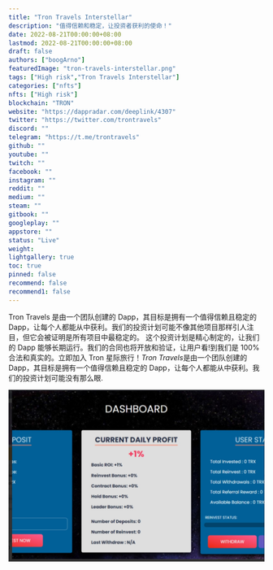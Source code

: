 ```yaml
---
title: "Tron Travels Interstellar"
description: "值得信赖和稳定，让投资者获利的使命！"
date: 2022-08-21T00:00:00+08:00
lastmod: 2022-08-21T00:00:00+08:00
draft: false
authors: ["boogArno"]
featuredImage: "tron-travels-interstellar.png"
tags: ["High risk","Tron Travels Interstellar"]
categories: ["nfts"]
nfts: ["High risk"]
blockchain: "TRON"
website: "https://dappradar.com/deeplink/4307"
twitter: "https://twitter.com/trontravels"
discord: ""
telegram: "https://t.me/trontravels"
github: ""
youtube: ""
twitch: ""
facebook: ""
instagram: ""
reddit: ""
medium: ""
steam: ""
gitbook: ""
googleplay: ""
appstore: ""
status: "Live"
weight: 
lightgallery: true
toc: true
pinned: false
recommend: false
recommend1: false
---
```

Tron Travels 是由一个团队创建的 Dapp，其目标是拥有一个值得信赖且稳定的 Dapp，让每个人都能从中获利。我们的投资计划可能不像其他项目那样引人注目，但它会被证明是所有项目中最稳定的。
这个投资计划是精心制定的，让我们的 Dapp 能够长期运行。我们的合同也将开放和验证，让用户看!到我们是 100% 合法和真实的。立即加入 Tron 星际旅行！*Tron Travels*是由一个团队创建的 Dapp，其目标是拥有一个值得信赖且稳定的 Dapp，让每个人都能从中获利。我们的投资计划可能没有那么眼.

![1](1.jpg)